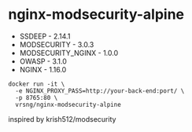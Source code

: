 # nginx-modsecurity-alpine

 - SSDEEP - 2.14.1
 - MODSECURITY - 3.0.3
 - MODSECURITY_NGINX  - 1.0.0
 - OWASP - 3.1.0
 - NGINX - 1.16.0

```
docker run -it \
  -e NGINX_PROXY_PASS=http://your-back-end:port/ \
  -p 8765:80 \
  vrsng/nginx-modsecurity-alpine
```

inspired by krish512/modsecurity
